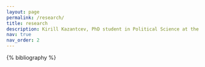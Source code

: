 ```yaml
---
layout: page
permalink: /research/
title: research
description: Kirill Kazantcev, PhD student in Political Science at the University of Rochester.
nav: true
nav_order: 2
---
```


<!-- _pages/research.md -->

<div class="publications">

{% bibliography %}

</div>
